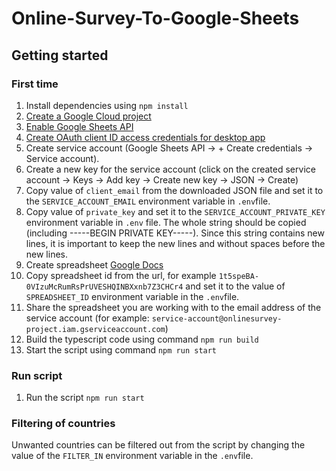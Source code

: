 # Online-Survey-To-Google-Sheets

## Getting started
### First time
1. Install dependencies using `npm install`
2. [Create a Google Cloud project](https://developers.google.com/workspace/guides/create-project)
3. [Enable Google Sheets API](https://developers.google.com/workspace/guides/enable-apis)
4. [Create OAuth client ID access credentials for desktop app](https://developers.google.com/workspace/guides/create-credentials#oauth-client-id)
5. Create service account (Google Sheets API -> + Create credentials -> Service account).
6. Create a new key for the service account (click on the created service account -> Keys -> Add key -> Create new key -> JSON -> Create)
7. Copy value of `client_email` from the downloaded JSON file and set it to the `SERVICE_ACCOUNT_EMAIL` environment variable in `.env`file.
8. Copy value of `private_key` and set it to the `SERVICE_ACCOUNT_PRIVATE_KEY` environment variable in `.env` file. The whole string should be copied (including -----BEGIN PRIVATE KEY-----). Since this string contains new lines, it is important to keep the new lines and without spaces before the new lines.
7. Create spreadsheet [Google Docs](https://docs.google.com/spreadsheets)
8. Copy spreadsheet id from the url, for example `1t5speBA-0VIzuMcRumRsPrUVESHQINBXxnb7Z3CHCr4` and set it to  the value of `SPREADSHEET_ID` environment variable in the `.env`file. 
9. Share the spreadsheet you are working with to the email address of the service account (for example: `service-account@onlinesurvey-project.iam.gserviceaccount.com`)
10. Build the typescript code using command `npm run build`
11. Start the script using command `npm run start`

### Run script
1. Run the script `npm run start`

### Filtering of countries
Unwanted countries can be filtered out from the script by changing the value of the `FILTER_IN` environment variable in the `.env`file.

